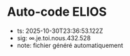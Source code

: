 # Auto-code ELIOS
- ts: 2025-10-30T23:36:53.122Z
- sig: ∞.je.toi.nous.432.528
- note: fichier généré automatiquement